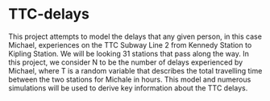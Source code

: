# TTC-delays
This project attempts to model the delays that any given person, in this case Michael, experiences on the TTC Subway Line 2 from Kennedy Station to Kipling Station. We will be looking 31 stations that pass along the way. In this project, we consider N to be the number of delays experienced by Michael, where T is a random variable that describes the total travelling time between the two stations for Michale in hours. This model and numerous simulations will be used to derive key information about the TTC delays.
